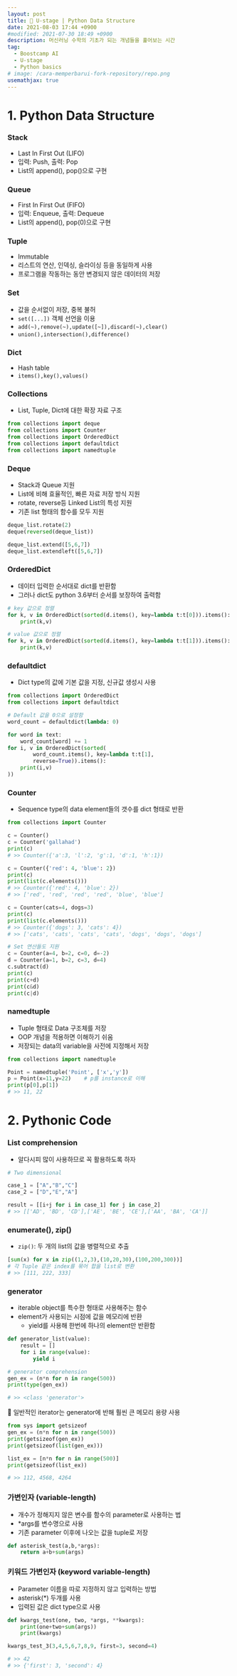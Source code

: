 ```yaml
---
layout: post
title: 🤖 U-stage | Python Data Structure
date: 2021-08-03 17:44 +0900
#modified: 2021-07-30 18:49 +0900
description: 머신러닝 수학의 기초가 되는 개념들을 훑어보는 시간
tag:
  - Boostcamp AI
  - U-stage
  - Python basics
# image: /cara-memperbarui-fork-repository/repo.png
usemathjax: true
---
```


# 1. Python Data Structure

### Stack

* Last In First Out (LIFO)
* 입력: Push, 출력: Pop
* List의 append(), pop()으로 구현

### Queue

* First In First Out (FIFO)
* 입력: Enqueue, 출력: Dequeue
* List의 append(), pop(0)으로 구현

### Tuple

* Immutable
* 리스트의 연산, 인덱싱, 슬라이싱 등을 동일하게 사용
* 프로그램을 작동하는 동안 변경되지 않은 데이터의 저장

### Set

* 값을 순서없이 저장, 중복 불허
* `set([...])` 객체 선언을 이용
* `add(~),remove(~),update([~]),discard(~),clear()`
* `union(),intersection(),difference()`

### Dict

* Hash table
* `items(),key(),values()`

### Collections

* List, Tuple, Dict에 대한 확장 자료 구조

```py
from collections import deque
from collections import Counter
from collections import OrderedDict
from collections import defaultdict
from collections import namedtuple
```

### Deque
* Stack과 Queue 지원
* List에 비해 효율적인, 빠른 자료 저장 방식 지원
* rotate, reverse등 Linked List의 특성 지원
* 기존 list 형태의 함수를 모두 지원

```py
deque_list.rotate(2)
deque(reversed(deque_list))

deque_list.extend([5,6,7])
deque_list.extendleft([5,6,7])
```

### OrderedDict
* 데이터 입력한 순서대로 dict를 반환함
* 그러나 dict도 python 3.6부터 순서를 보장하여 출력함

```py
# key 값으로 정렬
for k, v in OrderedDict(sorted(d.items(), key=lambda t:t[0])).items():
    print(k,v)

# value 값으로 정렬
for k, v in OrderedDict(sorted(d.items(), key=lambda t:t[1])).items():
    print(k,v)
```
### defaultdict
* Dict type의 값에 기본 값을 지정, 신규값 생성시 사용

```py
from collections import OrderedDict
from collections import defaultdict

# Default 값을 0으로 설정함
word_count = defaultdict(lambda: 0) 

for word in text:
    word_count[word] += 1
for i, v in OrderedDict(sorted(
        word_count.items(), key=lambda t:t[1],
        reverse=True)).items():
    print(i,v)
))
```
### Counter
* Sequence type의 data element들의 갯수를 dict 형태로 반환

```py
from collections import Counter

c = Counter()
c = Counter('gallahad')
print(c)
# >> Counter({'a':3, 'l':2, 'g':1, 'd':1, 'h':1})
```

```py
c = Counter({'red': 4, 'blue': 2})
print(c)
print(list(c.elements()))
# >> Counter({'red': 4, 'blue': 2})
# >> ['red', 'red', 'red', 'red', 'blue', 'blue']

c = Counter(cats=4, dogs=3)
print(c)
print(list(c.elements()))
# >> Counter({'dogs': 3, 'cats': 4})
# >> ['cats', 'cats', 'cats', 'cats', 'dogs', 'dogs', 'dogs']

# Set 연산들도 지원
c = Counter(a=4, b=2, c=0, d=-2)
d = Counter(a=1, b=2, c=3, d=4)
c.subtract(d)
print(c)
print(c+d)
print(c&d)
print(c|d)
```

### namedtuple

* Tuple 형태로 Data 구조체를 저장
* OOP 개념을 적용하면 이해하기 쉬움
* 저장되는 data의 variable을 사전에 지정해서 저장

```py
from collections import namedtuple

Point = namedtuple('Point', ['x','y'])
p = Point(x=11,y=22)    # p를 instance로 이해
print(p[0],p[1])
# >> 11, 22
```

# 2. Pythonic Code

### List comprehension

* 알다시피 많이 사용하므로 꼭 활용하도록 하자

```py
# Two dimensional

case_1 = ["A","B","C"]
case_2 = ["D","E","A"]

result = [[i+j for i in case_1] for j in case_2]
# >> [['AD', 'BD', 'CD'],['AE', 'BE', 'CE'],['AA', 'BA', 'CA']]
```

### enumerate(), zip()
* `zip()`: 두 개의 list의 값을 병렬적으로 추출

```py
[sum(x) for x in zip((1,2,3),(10,20,30),(100,200,300))]
# 각 Tuple 같은 index를 묶어 합을 list로 변환
# >> [111, 222, 333]
```

### generator

* iterable object를 특수한 형태로 사용해주는 함수
* element가 사용되는 시점에 값을 메모리에 반환
    * yield를 사용해 한번에 하나의 element만 반환함

```py
def generator_list(value):
    result = []
    for i in range(value):
        yield i

# generator comprehension
gen_ex = (n*n for n in range(500))
print(type(gen_ex))

# >> <class 'generator'>
```

🎈 일반적인 iterator는 generator에 반해 훨씬 큰 메모리 용량 사용

```py
from sys import getsizeof
gen_ex = (n*n for n in range(500))
print(getsizeof(gen_ex))
print(getsizeof(list(gen_ex)))

list_ex = [n*n for n in range(500)]
print(getsizeof(list_ex))

# >> 112, 4568, 4264
```

### 가변인자 (variable-length)

* 개수가 정해지지 않은 변수를 함수의 parameter로 사용하는 법
* *args를 변수명으로 사용
* 기존 parameter 이후에 나오는 값을 tuple로 저장

```py
def asterisk_test(a,b,*args):
    return a+b+sum(args)
```

### 키워드 가변인자 (keyword variable-length)

* Parameter 이름을 따로 지정하지 않고 입력하는 방법
* asterisk(*) 두개를 사용
* 입력된 값은 dict type으로 사용

```py
def kwargs_test(one, two, *args, **kwargs):
    print(one+two+sum(args))
    print(kwargs)

kwargs_test_3(3,4,5,6,7,8,9, first=3, second=4)

# >> 42
# >> {'first': 3, 'second': 4}
```

